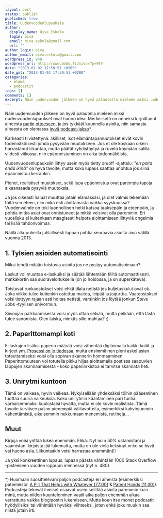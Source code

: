 ```yaml
---
layout: post
status: publish
published: true
title: Uudenvuodenlupauksia
author:
  display_name: Oiva Eskola
  login: oiva
  email: oiva.eskola@gmail.com
  url: ""
author_login: oiva
author_email: oiva.eskola@gmail.com
wordpress_id: 949
wordpress_url: http://www.bobs.fi/oiva/?p=949
date: "2013-01-02 17:50:51 +0200"
date_gmt: "2013-01-02 17:50:51 +0200"
categories:
  - elämä
  - podcastit
tags: []
comments: []
excerpt: Näin uudenvuoden jälkeen on hyvä palautella mieleen miksi uudenvuodenlupaukset ovat huono idea.
---
```


<p>Näin uudenvuoden jälkeen on hyvä palautella mieleen miksi uudenvuodenlupaukset ovat huono idea. Merlin-setä on onneksi kirjoittanut aiheesta <a href="http://www.43folders.com/2006/01/30/fresh-modest-wrapup">pariin</a> <a href="http://www.43folders.com/2011/01/07/first-pancake">otteeseen</a>, ja jos tykkäät kuunnella asioita, niin samasta aiheesta on olemassa <a href="http://5by5.tv/b2w/47">hyvä podcast-jakso</a>*.</p>
<p>Karkeasti tiivistettynä: äkilliset, isot elämäntapamuutokset eivät kovin todennäköisesti johda pysyvään muutokseen. Jos et ole koskaan oikein harrastanut liikuntaa, mutta päätät ryhdistäytyä ja ruveta käymään salilla viidesti viikossa, niin epäonnistuminen on aika todennäköistä.</p>
<p>Uudenvuodenlupauksiin liittyy usein myös tietty on/off -ajattelu: <em>"en polta enää ikinä"</em> on hyvä tavoite, mutta koko lupaus saattaa unohtua jos siinä epäonnistuu kerrankin.</p>
<p>Pienet, realistiset muutokset, sekä lupa epäonnistua ovat parempia tapoja aikaansaada pysyviä muutoksia.</p>
<p>Ja jos oikeasti haluat muuttaa jotain elämässäsi, ja olet valmis tekemään töitä sen eteen, niin mikä esti aloittamasta vaikka syyskuussa? Vuodenvaihde on toki luonnollinen hetki katsoa taaksepäin ja eteenpäin, ja pohtia mitkä asiat ovat onnistuneet ja mitkä voisivat olla paremmin. Eri vuosiluku ei kuitenkaan maagisesti helpota aloittamiseen liittyviä ongelmia tai lisää tahdonvoimaa.</p>
<p>Näillä alkupuheilla juhlallisesti lupaan pohtia seuraavia asioita aina välillä vuonna 2013.</p>
<h2>1. Tylsien asioiden automatisointi</h2>
<p>Miksi tehdä mitään toistuvia asioita jos ne pystyy automatisoimaan?</p>
<p>Laskut voi muuttaa e-laskuiksi ja säätää lähtemään tililtä automaattisesti, matkakortin saa suoraveloituksella (on jo hoidossa, ja on superkätevä).</p>
<p>Toistuvat ruokaostokset voisi ehkä tilata netistä jos kuljetuskulut ovat ok. Joka viikko tulee kuitenkin ostettua maitoa, leipää ja jogurttia. Vaateostokset voisi tiettyyn rajaan asti hoitaa netistä, varsinkin jos löytää jonkun Steve Jobs -tyylisen univormun.</p>
<p>Siivoojan palkkaamisesta voisi myös ottaa selvää, mutta pelkään, että tästä tulee sanomista. Olen laiska, minkäs sille mahtaa? :)</p>
<h2>2. Paperittomampi koti</h2>
<p>E-laskujen lisäksi paperin määrää voisi vähentää digitoimalla kaikki kuitit ja kirjeet ym. <a title="Paperiton koti" href="http://oivaeskola.fi/2011/05/28/paperiton-koti/">Prosessi on jo tiedossa</a>, mutta ensimmäinen pieni askel asian toteuttamiseksi voisi olla sopivan skannerin hommaaminen. Paperittomuuteen voi totutella pikku hiljaa aloittamalla postissa saapuvien lappujen skannaamisesta - koko paperiarkistoa ei tarvitse skannata heti.</p>
<h2>3. Unirytmi kuntoon</h2>
<p>Tämä on vaikeaa, hyvin vaikeaa. Nykyisellään yhdeksäksi töihin pääseminen tuottaa suuria vaikeuksia. Koko unirytmin kääntäminen pari tuntia varhaisemmaksi kuulostaisi hyvältä, mutta ei ole kovin realistista. Tämä tavoite tarvitsee paljon pienempiä välitavotteita, esimerkiksi kahvinjuonnin vähentämistä, aikaisemmin nukkumaan menemistä, rutiineja...</p>
<h2>Muut</h2>
<p>Kirjoja voisi yrittää lukea enemmän. Ehkä. Nyt noin 50% ostamistani ja saamistani kirjoista jää lukematta, mutta en ole vielä keksinyt onko se hyvä vai huono asia. Liikuntaakin voisi harrastaa enemmän(!)</p>
<p>Ja yksi konkreettinen lupaus: lupaan päästä vähintään 1000 Stack Overflow -pisteeseen vuoden loppuun mennessä (nyt n. 480).</p>
<hr />
<p>*) Huomaan suosittelevani paljon podcasteja eri aiheista (esimerkiksi patenteista! <a href="http://5by5.tv/hypercritical/67">A Pill That Helps with Whatever [77:00]</a>&nbsp;&amp;&nbsp;<a href="http://5by5.tv/hypercritical/68">Patent Hands [11:00]</a>). Podcasteja tekevät ihmiset osaavat usein selittää asioita paremmin kuin minä, mutta niiden kuunteleminen vaatii aika paljon enemmän aikaa verrattuna vaikka blogipostin lukemiseen. Mutta koen itse monet podcastit hyödyllisiksi tai vähintään hyväksi viihteeksi, joten ehkä joku muukin saa niistä jotain irti.</p>

